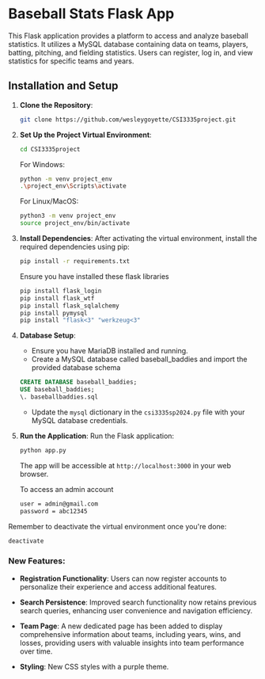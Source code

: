 # Baseball Stats Flask App

This Flask application provides a platform to access and analyze baseball statistics. It utilizes a MySQL database containing data on teams, players, batting, pitching, and fielding statistics. Users can register, log in, and view statistics for specific teams and years.

## Installation and Setup

1. **Clone the Repository**: 
   ```bash
   git clone https://github.com/wesleygoyette/CSI3335project.git
   ```

2. **Set Up the Project Virtual Environment**:
   ```bash
   cd CSI3335project
   ```

   For Windows:
   ```bash
   python -m venv project_env
   .\project_env\Scripts\activate
   ```

   For Linux/MacOS:
   ```bash
   python3 -m venv project_env
   source project_env/bin/activate
   ```

3. **Install Dependencies**:
   After activating the virtual environment, install the required dependencies using pip:
   ```bash
   pip install -r requirements.txt
   ```

   Ensure you have installed these flask libraries
   ```bash
   pip install flask_login
   pip install flask_wtf
   pip install flask_sqlalchemy
   pip install pymysql
   pip install "flask<3" "werkzeug<3"
   ```

5. **Database Setup**:
   - Ensure you have MariaDB installed and running.
   - Create a MySQL database called baseball_baddies and import the provided database schema
   ```SQL
   CREATE DATABASE baseball_baddies;
   USE baseball_baddies;
   \. baseballbaddies.sql
   ```
   - Update the `mysql` dictionary in the `csi3335sp2024.py` file with your MySQL database credentials.

6. **Run the Application**:
   Run the Flask application:
   ```bash
   python app.py
   ```
   The app will be accessible at `http://localhost:3000` in your web browser.

   To access an admin account
   ```bash
   user = admin@gmail.com
   password = abc12345
   ```
   

Remember to deactivate the virtual environment once you're done:
```bash
deactivate
```

### New Features:

- **Registration Functionality**: Users can now register accounts to personalize their experience and access additional features.
  
- **Search Persistence**: Improved search functionality now retains previous search queries, enhancing user convenience and navigation efficiency.
  
- **Team Page**: A new dedicated page has been added to display comprehensive information about teams, including years, wins, and losses, providing users with valuable insights into team performance over time.

- **Styling**: New CSS styles with a purple theme.
